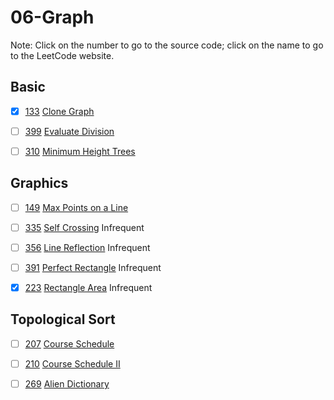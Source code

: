 # 06-Graph
Note: Click on the number to go to the source code; click on the name to go to the LeetCode website.
## Basic

- [x] [133](133_Clone_Graph.cpp) [Clone Graph](https://leetcode.com/problems/clone-graph/description/)

- [ ] [399](399_Evaluate_Division.cpp) [Evaluate Division](https://leetcode.com/problems/evaluate-division/description/)

- [ ] [310](310_Minimum_Height_Trees.cpp) [Minimum Height Trees](https://leetcode.com/problems/minimum-height-trees/description/)

## Graphics

- [ ] [149](149_Max_Points_on_a_Line.cpp) [Max Points on a Line](https://leetcode.com/problems/max-points-on-a-line/description/)

- [ ] [335](335_Self_Crossing.cpp) [Self Crossing](https://leetcode.com/problems/self-crossing/description/) Infrequent

- [ ] [356](356_Line_Reflection.cpp) [Line Reflection](https://leetcode.com/problems/line-reflection/description/) Infrequent

- [ ] [391](391_Perfect_Rectangle.cpp) [Perfect Rectangle](https://leetcode.com/problems/perfect-rectangle/description/) Infrequent

- [x] [223](223_Rectangle_Area.cpp) [Rectangle Area](https://leetcode.com/problems/rectangle-area/description/) Infrequent

## Topological Sort

- [ ] [207](207_Course_Schedule.cpp) [Course Schedule](https://leetcode.com/problems/course-schedule/description/)

- [ ] [210](210_Course_Schedule_II.cpp) [Course Schedule II](https://leetcode.com/problems/course-schedule-ii/description/)

- [ ] [269](269_Alien_Dictionary.cpp) [Alien Dictionary](https://leetcode.com/problems/alien-dictionary/description/)
